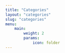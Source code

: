 ```yaml
---
title: "Categories"
layout: "categories"
slug: "categories"
menu:
    main:
        weight: 2
        params: 
            icon: folder
---
```

